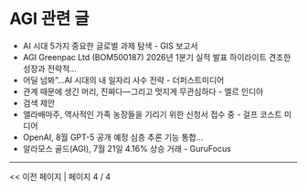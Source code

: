 # AGI 관련 글

- AI 시대 5가지 중요한 글로벌 과제 탐색 - GIS 보고서
- AGI Greenpac Ltd (BOM500187) 2026년 1분기 실적 발표 하이라이트 견조한 성장과 전략적…
- 어딜 넘봐”…AI 시대의 내 일자리 사수 전략 - 더퍼스트미디어
- 관계 때문에 생긴 머리, 진짜다—그리고 멋지게 무관심하다 - 엘르 인디아
- 검색 제안
- 앨라배마주, 역사적인 가족 농장들을 기리기 위한 신청서 접수 중 - 걸프 코스트 미디어
- OpenAI, 8월 GPT-5 공개 예정 심층 추론 기능 통합…
- 알라모스 골드(AGI), 7월 21일 4.16% 상승 거래 - GuruFocus

---
<< 이전 페이지  |  페이지 4 / 4